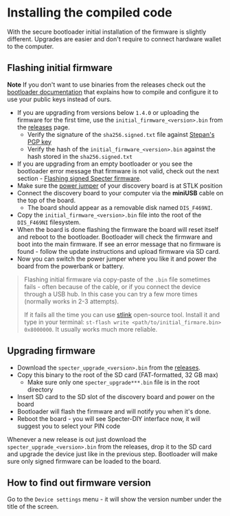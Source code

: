 # Installing the compiled code

With the secure bootloader initial installation of the firmware is slightly different. Upgrades are easier and don't require to connect hardware wallet to the computer.

## Flashing initial firmware

**Note** If you don't want to use binaries from the releases check out the [bootloader documentation](https://github.com/cryptoadvance/specter-bootloader/blob/master/doc/selfsigned.md) that explains how to compile and configure it to use your public keys instead of ours.

- If you are upgrading from versions below `1.4.0` or uploading the firmware for the first time, use the `initial_firmware_<version>.bin` from the [releases](https://github.com/cryptoadvance/specter-diy/releases) page.
	- Verify the signature of the `sha256.signed.txt` file against [Stepan's PGP key](https://stepansnigirev.com/ss-specter-release.asc)
	- Verify the hash of the `initial_firmware_<version>.bin` against the hash stored in the `sha256.signed.txt`
- If you are upgrading from an empty bootloader or you see the bootloader error message that firmware is not valid, check out the next section - [Flashing signed Specter firmware](#flashing-signed-specter-firmware).
- Make sure the [power jumper](./assembly.md) of your discovery board is at STLK position
- Connect the discovery board to your computer via the **miniUSB** cable on the top of the board.
    - The board should appear as a removable disk named `DIS_F469NI`.
- Copy the `initial_firmware_<version>.bin` file into the root of the `DIS_F469NI` filesystem.
- When the board is done flashing the firmware the board will reset itself and reboot to the bootloader. Bootloader will check the firmware and boot into the main firmware. If see an error message that no firmware is found - follow the update instructions and upload firmware via SD card.
- Now you can switch the power jumper where you like it and power the board from the powerbank or battery.

> Flashing initial firmware via copy-paste of the `.bin` file sometimes fails - often because of the cable, or if you connect the device through a USB hub. In this case you can try a few more times (normally works in 2-3 attempts).
> 
> If it fails all the time you can use [stlink](https://github.com/stlink-org/stlink/releases/latest) open-source tool. Install it and type in your terminal: `st-flash write <path/to/initial_firmare.bin> 0x8000000`. It usually works much more reliable.

## Upgrading firmware

- Download the `specter_upgrade_<version>.bin` from the [releases](https://github.com/cryptoadvance/specter-diy/releases).
- Copy this binary to the root of the SD card (FAT-formatted, 32 GB max)
	- Make sure only one `specter_upgrade***.bin` file is in the root directory
- Insert SD card to the SD slot of the discovery board and power on the board
- Bootloader will flash the firmware and will notify you when it's done.
- Reboot the board - you will see Specter-DIY interface now, it will suggest you to select your PIN code

Whenever a new release is out just download the `specter_upgrade_<version>.bin` from the releases, drop it to the SD card and upgrade the device just like in the previous step. Bootloader will make sure only signed firmware can be loaded to the board.

## How to find out firmware version

Go to the `Device settings` menu - it will show the version number under the title of the screen.
